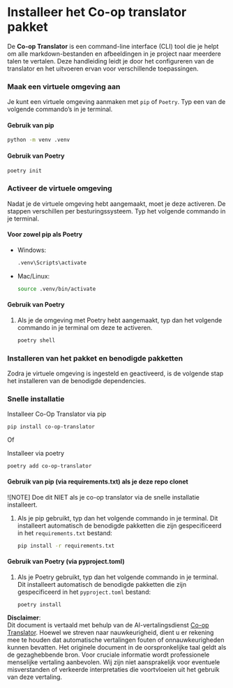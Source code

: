 <!--
CO_OP_TRANSLATOR_METADATA:
{
  "original_hash": "b6d85d887d2664539a438dae5d0dfa50",
  "translation_date": "2025-06-12T18:35:42+00:00",
  "source_file": "getting_started/command-line-guide/install-package.md",
  "language_code": "nl"
}
-->
# Installeer het Co-op translator pakket

De **Co-op Translator** is een command-line interface (CLI) tool die je helpt om alle markdown-bestanden en afbeeldingen in je project naar meerdere talen te vertalen. Deze handleiding leidt je door het configureren van de translator en het uitvoeren ervan voor verschillende toepassingen.

### Maak een virtuele omgeving aan

Je kunt een virtuele omgeving aanmaken met `pip` of `Poetry`. Typ een van de volgende commando’s in je terminal.

#### Gebruik van pip

```bash
python -m venv .venv
```

#### Gebruik van Poetry

```bash
poetry init
```

### Activeer de virtuele omgeving

Nadat je de virtuele omgeving hebt aangemaakt, moet je deze activeren. De stappen verschillen per besturingssysteem. Typ het volgende commando in je terminal.

#### Voor zowel pip als Poetry

- Windows:

    ```bash
    .venv\Scripts\activate
    ```

- Mac/Linux:

    ```bash
    source .venv/bin/activate
    ```

#### Gebruik van Poetry

1. Als je de omgeving met Poetry hebt aangemaakt, typ dan het volgende commando in je terminal om deze te activeren.

    ```bash
    poetry shell
    ```

### Installeren van het pakket en benodigde pakketten

Zodra je virtuele omgeving is ingesteld en geactiveerd, is de volgende stap het installeren van de benodigde dependencies.

### Snelle installatie

Installeer Co-Op Translator via pip

```
pip install co-op-translator
```  
Of

Installeer via poetry  
```
poetry add co-op-translator
```

#### Gebruik van pip (via requirements.txt) als je deze repo clonet

![NOTE] Doe dit NIET als je co-op translator via de snelle installatie installeert.

1. Als je pip gebruikt, typ dan het volgende commando in je terminal. Dit installeert automatisch de benodigde pakketten die zijn gespecificeerd in het `requirements.txt` bestand:

    ```bash
    pip install -r requirements.txt
    ```

#### Gebruik van Poetry (via pyproject.toml)

1. Als je Poetry gebruikt, typ dan het volgende commando in je terminal. Dit installeert automatisch de benodigde pakketten die zijn gespecificeerd in het `pyproject.toml` bestand:

    ```bash
    poetry install
    ```

**Disclaimer**:  
Dit document is vertaald met behulp van de AI-vertalingsdienst [Co-op Translator](https://github.com/Azure/co-op-translator). Hoewel we streven naar nauwkeurigheid, dient u er rekening mee te houden dat automatische vertalingen fouten of onnauwkeurigheden kunnen bevatten. Het originele document in de oorspronkelijke taal geldt als de gezaghebbende bron. Voor cruciale informatie wordt professionele menselijke vertaling aanbevolen. Wij zijn niet aansprakelijk voor eventuele misverstanden of verkeerde interpretaties die voortvloeien uit het gebruik van deze vertaling.